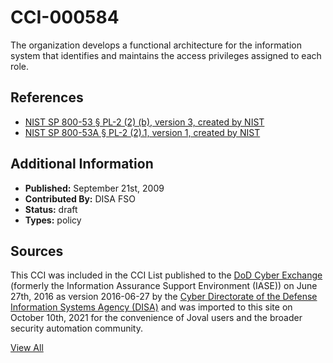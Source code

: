 # CCI-000584

The organization develops a functional architecture for the information system that identifies and maintains the access privileges assigned to each role.

## References ##

* [NIST SP 800-53 § PL-2 (2) (b), version 3, created by NIST](http://csrc.nist.gov/publications/PubsSPs.html)
* [NIST SP 800-53A § PL-2 (2).1, version 1, created by NIST](http://csrc.nist.gov/publications/PubsSPs.html)


## Additional Information ##

* **Published:** September 21st, 2009
* **Contributed By:** DISA FSO
* **Status:** draft
* **Types:** policy

## Sources ##

This CCI was included in the CCI List published to the [DoD Cyber Exchange](https://public.cyber.mil/stigs/cci/)
(formerly the Information Assurance Support Environment (IASE)) on June 27th, 2016 as version
2016-06-27 by the [Cyber Directorate of the Defense Information Systems Agency (DISA)](https://public.cyber.mil/about-cyber/)
and was imported to this site on October 10th, 2021 for the convenience of Joval users and the broader
security automation community.

[View All](../README.md)
